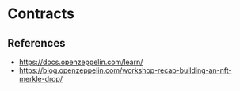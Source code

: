 # Contracts

## References

- https://docs.openzeppelin.com/learn/
- https://blog.openzeppelin.com/workshop-recap-building-an-nft-merkle-drop/
